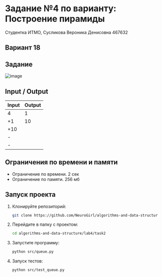 # Задание №4 по варианту: Построение пирамиды
Студентка ИТМО,  Сусликова Вероника Денисовна 467632

## Вариант 18

## Задание 

![image](https://github.com/user-attachments/assets/03a96b0f-88a6-4b3b-820a-7633135f9e05)

## Input / Output 

| Input    | Output   |
|----------|----------|
|4         |1         |
|+1        |10        |
|+10       |          |
|-         |          |
|-         |          |

## Ограничения по времени и памяти

- Ограничение по времени. 2 сек
- Ограничение по памяти. 256 мб

## Запуск проекта
1. Клонируйте репозиторий:
   ```bash
   git clone https://github.com/NeuroGirl/algorithms-and-data-structure.git
   ```
2. Перейдите в папку с проектом:
   ```bash
   cd algorithms-and-data-structure/lab4/task2
   
3. Запустите программу:
   ```bash
   python src/queue.py
   ```

4. Запуск тестов:
   ```bash
   python src/test_queue.py
   ```
